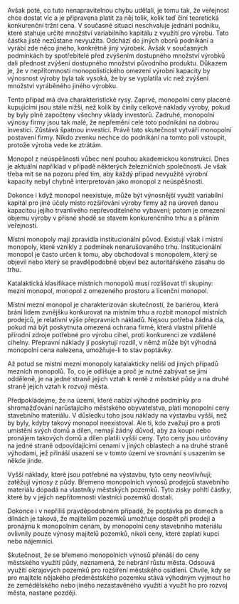 Avšak poté, co tuto nenapravitelnou chybu udělali, je tomu tak, že veřejnost chce dostat víc a je připravena platit za něj tolik, kolik teď činí teoretická konkurenční tržní cena. V současné situaci neschvaluje jednání podniku, které stahuje určité množství variabilního kapitálu z využití pro výrobu. Tato částka jistě nezůstane nevyužita. Odchází do jiných oborů podnikání a vyrábí zde něco jiného, konkrétně jiný výrobek. Avšak v současných podmínkách by spotřebitelé před zvýšením dostupného množství výrobků dali přednost zvýšení dostupného množství původního produktu. Důkazem je, že v nepřítomnosti monopolistického omezení výrobní kapacity by výnosnost výroby byla tak vysoká, že by se vyplatila víc než zvýšení množství vyráběného jiného výrobku.

Tento případ má dva charakteristické rysy. Zaprvé, monopolní ceny placené kupujícími jsou stále nižší, než kolik by činily celkové náklady výroby, pokud by byly plně započteny všechny vklady investorů. Zadruhé, monopolní výnosy firmy jsou tak malé, že nepřemění celé toto podnikání na dobrou investici. Zůstává špatnou investicí. Právě tato skutečnost vytváří monopolní postavení firmy. Nikdo zvenku nechce do podnikání na tomto poli vstoupit, protože výroba vede ke ztrátám.

Monopol z neúspěšnosti vůbec není pouhou akademickou konstrukcí. Dnes je aktuální například v případě některých železničních společností. Je však třeba mít se na pozoru před tím, aby každý případ nevyužité výrobní kapacity nebyl chybně interpretován jako monopol z neúspěšnosti.

Dokonce i když monopol neexistuje, může být výnosnější využít variabilní kapitál pro jiné účely místo rozšiřování výroby firmy až na úroveň danou kapacitou jejího trvanlivého nepřevoditelného vybavení; potom je omezení objemu výroby v přísné shodě se stavem konkurenčního trhu a s přáním veřejnosti.

Místní monopoly mají zpravidla institucionální původ. Existují však i místní monopoly, které vznikly z podmínek nenarušovaného trhu. Institucionální monopol je často určen k tomu, aby obchodoval s monopolem, který se objevil nebo který se pravděpodobně objeví bez autoritářského zásahu do trhu.

Katalaktická klasifikace místních monopolů musí rozlišovat tři skupiny: mezní monopol, monopol z omezeného prostoru a licenční monopol.

Místní mezní monopol je charakterizován skutečností, že bariérou, která brání lidem zvnějšku konkurovat na místním trhu a rozbít monopol místních prodejců, je relativní výše přepravních nákladů. Nejsou potřeba žádná cla, pokud má být poskytnuta omezená ochrana firmě, která vlastní přilehlé přírodní zdroje potřebné pro výrobu cihel, proti konkurenci ze vzdálené cihelny. Přepravní náklady jí poskytují rozdíl, v němž může být výhodná monopolní cena nalezena, umožňuje-li to stav poptávky.

Až potud se místní mezní monopoly katalakticky neliší od jiných případů mezních monopolů. To, co je odlišuje a proč je nutné zabývat se jimi odděleně, je na jedné straně jejich vztah k rentě z městské půdy a na druhé straně jejich vztah k rozvoji města.

Předpokládejme, že na území, které nabízí výhodné podmínky pro shromažďování narůstajícího městského obyvatelstva, platí monopolní ceny stavebního materiálu. V důsledku toho jsou náklady na výstavbu vyšší, než by byly, kdyby takový monopol neexistoval. Ale ti, kdo zvažují pro a proti umístění svých domů a dílen, nemají žádný důvod, aby za koupi nebo pronájem takových domů a dílen platili vyšší ceny. Tyto ceny jsou určovány na jedné straně odpovídajícími cenami v jiných oblastech a na druhé straně výhodami, jež přináší usazení se v tomto území ve srovnání s usazením se někde jinde.

Vyšší náklady, které jsou potřebné na výstavbu, tyto ceny neovlivňují; zatěžují výnosy z půdy. Břemeno monopolních výnosů prodejců stavebního materiálu dopadá na vlastníky městských pozemků. Tyto zisky pohltí částky, které by v jejich nepřítomnosti vlastníci pozemků dostali.

Dokonce i v nepříliš pravděpodobném případě, že poptávka po domech a dílnách je taková, že majitelům pozemků umožňuje dospět při prodeji a pronájmu k monopolním cenám, by monopolní ceny stavebního materiálu ovlivnily pouze výnosy majitelů pozemků, nikoli ceny, které zaplatí kupci nebo nájemníci.

Skutečnost, že se břemeno monopolních výnosů přenáší do ceny městského využití půdy, neznamená, že nebrání růstu města. Odsouvá využití okrajových pozemků pro rozšíření městského osídlení. Chvíle, kdy se pro majitele nějakého předměstského pozemku stává výhodným vyjmout ho ze zemědělského nebo jiného nezastavěného využití a využít ho pro rozvoj města, nastane později.